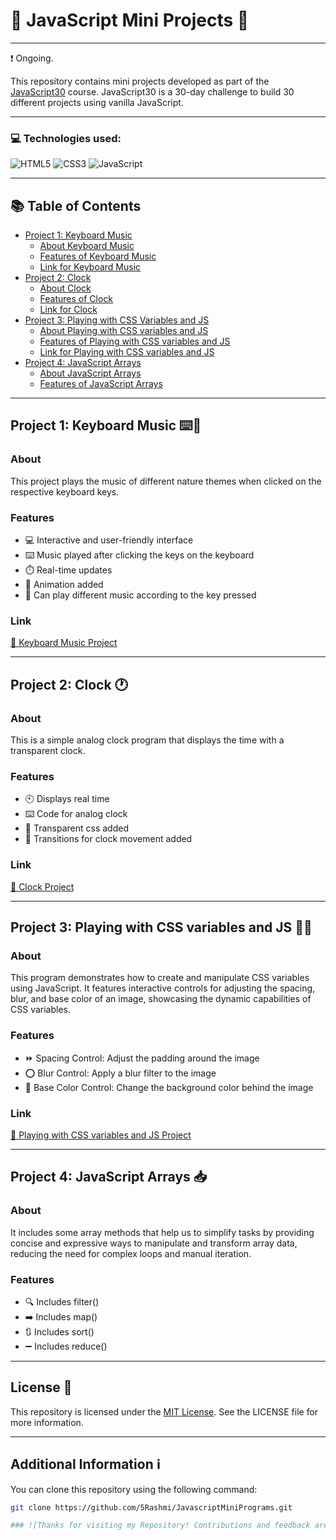 # 🎨 JavaScript Mini Projects 🎨

---

❗ Ongoing.

This repository contains mini projects developed as part of the [JavaScript30](https://github.com/wesbos/JavaScript30) course. JavaScript30 is a 30-day challenge to build 30 different projects using vanilla JavaScript.

---

### 💻 Technologies used:
![HTML5](https://img.shields.io/badge/html5-%23E34F26.svg?style=for-the-badge&logo=html5&logoColor=white) ![CSS3](https://img.shields.io/badge/css3-%231572B6.svg?style=for-the-badge&logo=css3&logoColor=white) ![JavaScript](https://img.shields.io/badge/javascript-%23323330.svg?style=for-the-badge&logo=javascript&logoColor=%23F7DF1E)

---

## 📚 Table of Contents

- [Project 1: Keyboard Music](#project-1-keyboard-music-)
  - [About Keyboard Music](#about)
  - [Features of Keyboard Music](#features)
  - [Link for Keyboard Music](#link)
- [Project 2: Clock](#project-2-clock-)
  - [About Clock](#about-1)
  - [Features of Clock](#features-1)
  - [Link for Clock](#link-1)
- [Project 3: Playing with CSS Variables and JS](#project-3-playing-with-css-variables-and-js)
  - [About Playing with CSS variables and JS](#about-2)
  - [Features of Playing with CSS variables and JS](#features-2)
  - [Link for Playing with CSS variables and JS](#link-2)
- [Project 4: JavaScript Arrays](#project-4-javascript-arrays-)
  - [About JavaScript Arrays](#about-3)
  - [Features of JavaScript Arrays](#features-3)
  
---

## Project 1: Keyboard Music ⌨️🎵

### About
This project plays the music of different nature themes when clicked on the respective keyboard keys.

### Features
- 💻 Interactive and user-friendly interface
- ⌨️ Music played after clicking the keys on the keyboard
- ⏱️ Real-time updates
- 🚶 Animation added
- 🎵 Can play different music according to the key pressed

### Link
[🔗 Keyboard Music Project](https://5rashmi.github.io/JavascriptMiniPrograms/KeyboardMusic/)

---

## Project 2: Clock 🕐

### About
This is a simple analog clock program that displays the time with a transparent clock.
### Features
- 🕙 Displays real time
- ⌨️ Code for analog clock
- 🎨 Transparent css added
- 🚶 Transitions for clock movement added

### Link
[🔗 Clock Project](https://5rashmi.github.io/JavascriptMiniPrograms/Clock/)

---

## Project 3: Playing with CSS variables and JS 🤾‍♂️

### About
This program demonstrates how to create and manipulate CSS variables using JavaScript. It features interactive controls for adjusting the spacing, blur, and base color of an image, showcasing the dynamic capabilities of CSS variables.
### Features
- ⏩ Spacing Control: Adjust the padding around the image
- ⭕ Blur Control: Apply a blur filter to the image
- 🎨 Base Color Control: Change the background color behind the image

### Link
[🔗 Playing with CSS variables and JS Project](https://5rashmi.github.io/JavascriptMiniPrograms/PlayingWithCSSVariablesNJS/)

---

## Project 4: JavaScript Arrays 📥

### About
It includes some array methods that help us to simplify tasks by providing concise and expressive ways to manipulate and transform array data, reducing the need for complex loops and manual iteration.
### Features
- 🔍 Includes filter()
- ➡️ Includes map()
- 🔃 Includes sort()
- ➖ Includes reduce()

---

## License 📜

This repository is licensed under the [MIT License](https://github.com/5Rashmi/JavascriptMiniPrograms/blob/master/LICENSE). See the LICENSE file for more information.

---

## Additional Information ℹ️

You can clone this repository using the following command:

```bash
git clone https://github.com/5Rashmi/JavascriptMiniPrograms.git

### ![Thanks for visiting my Repository! Contributions and feedback are welcome.](https://img.shields.io/badge/Thanks%20for%20visiting%20my%20Repository!%20Contributions%20and%20feedback%20are%20welcome.-red?style=for-the-badge)
